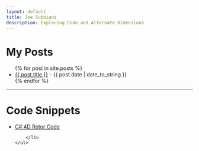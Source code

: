 ```yaml
---
layout: default
title: Joe Subbiani
description: Exploring Code and Alternate Dimensions
---
```


# My Posts

<p>
    <ul>
    {% for post in site.posts %}
        <li>
        <a href="{{ post.url }}">{{ post.title }}</a> - {{ post.date | date_to_string }}
        </li>
    {% endfor %}
    </ul>
</p>

---

# Code Snippets
<p>
    <ul>
        <li>
        <a href="{{ '/rotor-code/' | absolute_url }}">C# 4D Rotor Code</a>

        </li>
    </ul>
</p>